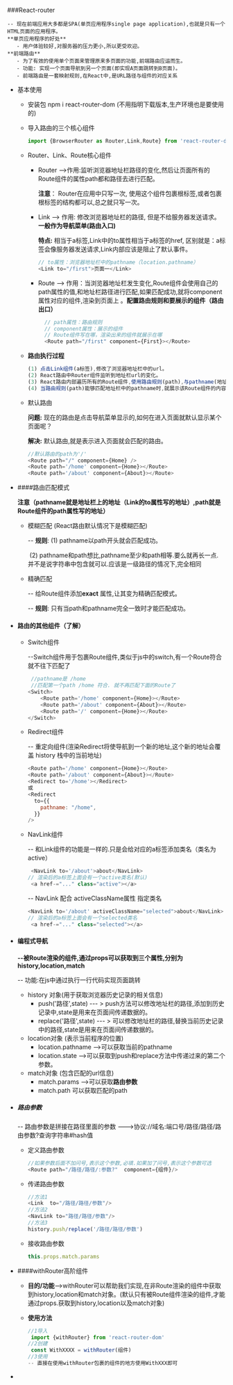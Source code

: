 ###React-router

```JS
-- 现在前端应用大多都是SPA(单页应用程序single page application),也就是只有一个HTML页面的应用程序。
**单页应用程序的好处**
   - 用户体验较好,对服务器的压力更小,所以更受欢迎。
**前端路由**
   - 为了有效的使用单个页面来管理原来多页面的功能,前端路由应运而生。
   - 功能: 实现一个页面导航到另一个页面(即实现A页面跳转到B页面)。
   - 前端路由是一套映射规则,在React中,是URL路径与组件的对应关系
```

- 基本使用

  - 安装包  npm i react-router-dom  (不用指明下载版本,生产环境也是要使用的)

  - 导入路由的三个核心组件

    ```js
    import {BrowserRouter as Router,Link,Route} from 'react-router-dom'
    ```

  - Router、Link、Route核心组件

    - Router -->作用:监听浏览器地址栏路径的变化,然后让页面所有的Route组件的属性path都和路径去进行匹配。

      **注意**： Router在应用中只写一次, 使用这个组件包裹根标签,或者包裹根标签的结构都可以,总之就只写一次。

    - Link --> 作用: 修改浏览器地址栏的路径, 但是不给服务器发送请求。**一般作为导航菜单(路由入口)** 

       **特点:** 相当于a标签,Link中的to属性相当于a标签的href, 区别就是：a标签会像服务器发送请求,Link内部应该是阻止了默认事件。

      ```js
      // to属性：浏览器地址栏中的pathname（location.pathname） 
      <Link to="/first">页面一</Link> 
      ```

    - Route --> 作用：当浏览器地址栏发生变化,Route组件会使用自己的path属性的值,和地址栏路径进行匹配,如果匹配成功,就将component属性对应的组件,渲染到页面上 。**配置路由规则和要展示的组件（路由出口）** 

        ```js
          // path属性：路由规则 
          // component属性：展示的组件  
          // Route组件写在哪，渲染出来的组件就展示在哪 
          <Route path="/first" component={First}></Route> 
        ```

  - **路由执行过程** 

    ```js
    (1) 点击Link组件(a标签),修改了浏览器地址栏中的url。
    (2) React路由中Router组件监听到地址栏url的变化。
    (3) React路由内部遍历所有的Route组件,使用路由规则(path),与pathname(地址栏地址)进行匹配。
    (4) 当路由规则(path)能够匹配地址栏中的pathname时,就展示该Route组件的内容。
    ```

  - 默认路由

     **问题:** 现在的路由是点击导航菜单显示的,如何在进入页面就默认显示某个页面呢？

     **解决:** 默认路由,就是表示进入页面就会匹配的路由。

    ```js
    //默认路由的path为'/'
    <Route path="/" component={Home} /> 
    <Route path='/home' component={Home}></Route>
    <Route path='/about' component={About}></Route>
    ```

- ####路由匹配模式

    **注意（pathname就是地址栏上的地址（Link的to属性写的地址）,path就是Route组件的path属性写的地址）**

  - 模糊匹配 (React路由默认情况下是模糊匹配)

     -- **规则**: (1) pathname以path开头就会匹配成功。

    ​              (2) pathname和path想比,pathname至少和path相等.要么就再长一点. 并不是说字符串中包含就可以.应该是一级路径的情况下,完全相同   

  - 精确匹配

     -- 给Route组件添加**exact** 属性,让其变为精确匹配模式。

     -- **规则**: 只有当path和pathname完全一致时才能匹配成功。

- #### 路由的其他组件（了解）

  - Switch组件

     --Switch组件用于包裹Route组件,类似于js中的switch,有一个Route符合就不往下匹配了

    ```js
     //pathname是 /home
     //匹配第一个path /home 符合. 就不再匹配下面的Route了
    <Switch>
        <Route path='/home' component={Home}></Route>
        <Route path='/about' component={About}></Route>
        <Route path='/' component={Home}></Route>
    </Switch>
    ```

  - Redirect组件

    -- 重定向组件(渲染Redirect将使导航到一个新的地址,这个新的地址会覆盖 history 栈中的当前地址)

    ```js
    <Route path='/home' component={Home}></Route>
    <Route path='/about' component={About}></Route>
    <Redirect to='/home'></Redirect>
    或
    <Redirect
      to={{
        pathname: "/home",
      }}
    />
    ```

  - NavLink组件

    -- 和Link组件的功能是一样的.只是会给对应的a标签添加类名（类名为active）

    ```js
     <NavLink to='/about'>about</NavLink>  
    // 渲染后的a标签上面会有一个active类名(默认)
     <a href-="..." class="active"></a>
    ```

    -- NavLink 配合 activeClassName属性 指定类名

    ```js
    <NavLink to='/about' activeClassName="selected">about</NavLink>  
    // 渲染后的a标签上面会有一个selected类名
     <a href-="..." class="selected"></a>
    ```

- #### 编程式导航  

  **--被Route渲染的组件,通过props可以获取到三个属性,分别为history,location,match** 

  -- 功能:在js中通过执行一行代码实现页面跳转

  - history 对象(用于获取浏览器历史记录的相关信息)
    - push('路径',state) --- > push方法可以修改地址栏的路径,添加到历史记录中,state是用来在页面间传递数据的。
    -  replace('路径',state) --- > 可以修改地址栏的路径,替换当前历史记录中的路径,state是用来在页面间传递数据的。
  - location对象 (表示当前程序的位置)
    - location.pathname -->可以获取当前的pathname
    - location.state -->可以获取到push和replace方法中传递过来的第二个参数。
  - match对象 (包含匹配的url信息)
    - match.params -->可以获取**路由参数** 
    - match.path 可以获取匹配的path

- ##### 路由参数

  -- 路由参数是拼接在路径里面的参数 --->协议://域名:端口号/路径/路径/路由参数?查询字符串#hash值

  - 定义路由参数

    ```js
    //如果参数后面不加问号,表示这个参数,必填.如果加了问号,表示这个参数可选
    <Route path="/路径/路径/:参数?"  component={组件}/>
    ```

  - 传递路由参数

    ```js
    //方法1
    <Link  to="/路径/路径/参数"/>
    //方法2
    <NavLink to="路径/路径/参数"/>
    //方法3
    history.push/replace('/路径/路径/参数')
    ```

  - 接收路由参数

    ```js
    this.props.match.params
    ```

- ####withRouter高阶组件

  - **目的/功能**-->withRouter可以帮助我们实现,在非Route渲染的组件中获取到history,location和match对象。(默认只有被Route组件渲染的组件,才能通过props.获取到history,location以及match对象)

  - **使用方法** 

    ```js
    //1导入
     import {withRouter} from 'react-router-dom'
    //2创建
     const WithXXXX = withRouter(组件)
    //3使用
    -- 直接在使用withRouter包裹的组件的地方使用WithXXX即可
    ```

- ​